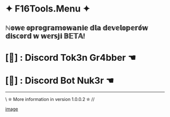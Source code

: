 # ✦ F16Tools.Menu ✦
ℕ𝕠𝕨𝕖 𝕠𝕡𝕣𝕠𝕘𝕣𝕒𝕞𝕠𝕨𝕒𝕟𝕚𝕖 𝕕𝕝𝕒 𝕕𝕖𝕧𝕖𝕝𝕠𝕡𝕖𝕣𝕠́𝕨 𝕕𝕚𝕤𝕔𝕠𝕣𝕕 𝕨 𝕨𝕖𝕣𝕤𝕛𝕚 𝔹𝔼𝕋𝔸! 
--------------------------------
# [🎯] : Discord Tok3n Gr4bber ☚
# [🎯] : Discord Bot Nuk3r ☚
--------------------------------
\\ ✮ More information in version 1.0.0.2 ✮ //


[image](https://github.com/K4CuDev/f16tools/assets/98413376/a6c0a0bb-1067-4687-b70e-68136386c19f)


